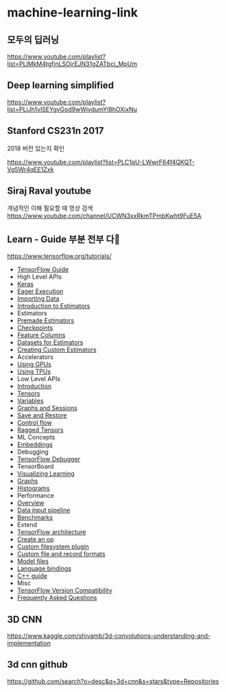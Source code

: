 # machine-learning-link

## 모두의 딥러닝

https://www.youtube.com/playlist?list=PLlMkM4tgfjnLSOjrEJN31gZATbcj_MpUm

## Deep learning simplified

https://www.youtube.com/playlist?list=PLjJh1vlSEYgvGod9wWiydumYl8hOXixNu

## Stanford CS231n 2017

2018 버전 있는지 확인

https://www.youtube.com/playlist?list=PLC1qU-LWwrF64f4QKQT-Vg5Wr4qEE1Zxk

## Siraj Raval youtube

개념적인 이해 필요할 때 영상 검색  
https://www.youtube.com/channel/UCWN3xxRkmTPmbKwht9FuE5A

## Learn - Guide 부분 전부 다

https://www.tensorflow.org/tutorials/

<nav class="devsite-section-nav devsite-nav nocontent" style="left: auto; max-height: 988px; position: relative; top: 0px;">
    <ul class="devsite-nav-list"><li class="devsite-nav-item devsite-nav-active"><a href="https://www.tensorflow.org/guide/" class="devsite-nav-title"><span>TensorFlow Guide</span></a></li><li class="devsite-nav-item devsite-nav-item-heading"><span class="devsite-nav-title devsite-nav-title-no-path"><span>High Level APIs</span></span></li><li class="devsite-nav-item"><a href="https://www.tensorflow.org/guide/keras" class="devsite-nav-title"><span>Keras</span></a></li><li class="devsite-nav-item"><a href="https://www.tensorflow.org/guide/eager" class="devsite-nav-title"><span>Eager Execution</span></a></li><li class="devsite-nav-item"><a href="https://www.tensorflow.org/guide/datasets" class="devsite-nav-title"><span>Importing Data</span></a></li><li class="devsite-nav-item"><a href="https://www.tensorflow.org/guide/estimators" class="devsite-nav-title"><span>Introduction to Estimators</span></a></li><li class="devsite-nav-item devsite-nav-item-heading"><span class="devsite-nav-title devsite-nav-title-no-path"><span>Estimators</span></span></li><li class="devsite-nav-item"><a href="https://www.tensorflow.org/guide/premade_estimators" class="devsite-nav-title"><span>Premade Estimators</span></a></li><li class="devsite-nav-item"><a href="https://www.tensorflow.org/guide/checkpoints" class="devsite-nav-title"><span>Checkpoints</span></a></li><li class="devsite-nav-item"><a href="https://www.tensorflow.org/guide/feature_columns" class="devsite-nav-title"><span>Feature Columns</span></a></li><li class="devsite-nav-item"><a href="https://www.tensorflow.org/guide/datasets_for_estimators" class="devsite-nav-title"><span>Datasets for Estimators</span></a></li><li class="devsite-nav-item"><a href="https://www.tensorflow.org/guide/custom_estimators" class="devsite-nav-title"><span>Creating Custom Estimators</span></a></li><li class="devsite-nav-item devsite-nav-item-heading"><span class="devsite-nav-title devsite-nav-title-no-path"><span>Accelerators</span></span></li><li class="devsite-nav-item"><a href="https://www.tensorflow.org/guide/using_gpu" class="devsite-nav-title"><span>Using GPUs</span></a></li><li class="devsite-nav-item"><a href="https://www.tensorflow.org/guide/using_tpu" class="devsite-nav-title"><span>Using TPUs</span></a></li><li class="devsite-nav-item devsite-nav-item-heading"><span class="devsite-nav-title devsite-nav-title-no-path"><span>Low Level APIs</span></span></li><li class="devsite-nav-item"><a href="https://www.tensorflow.org/guide/low_level_intro" class="devsite-nav-title"><span>Introduction</span></a></li><li class="devsite-nav-item"><a href="https://www.tensorflow.org/guide/tensors" class="devsite-nav-title"><span>Tensors</span></a></li><li class="devsite-nav-item"><a href="https://www.tensorflow.org/guide/variables" class="devsite-nav-title"><span>Variables</span></a></li><li class="devsite-nav-item"><a href="https://www.tensorflow.org/guide/graphs" class="devsite-nav-title"><span>Graphs and Sessions</span></a></li><li class="devsite-nav-item"><a href="https://www.tensorflow.org/guide/saved_model" class="devsite-nav-title"><span>Save and Restore</span></a></li><li class="devsite-nav-item"><a href="https://www.tensorflow.org/guide/autograph" class="devsite-nav-title"><span>Control flow</span></a></li><li class="devsite-nav-item"><a href="https://www.tensorflow.org/guide/ragged_tensors" class="devsite-nav-title"><span>Ragged Tensors</span></a></li><li class="devsite-nav-item devsite-nav-item-heading"><span class="devsite-nav-title devsite-nav-title-no-path"><span>ML Concepts</span></span></li><li class="devsite-nav-item"><a href="https://www.tensorflow.org/guide/embedding" class="devsite-nav-title"><span>Embeddings</span></a></li><li class="devsite-nav-item devsite-nav-item-heading"><span class="devsite-nav-title devsite-nav-title-no-path"><span>Debugging</span></span></li><li class="devsite-nav-item"><a href="https://www.tensorflow.org/guide/debugger" class="devsite-nav-title"><span>TensorFlow Debugger</span></a></li><li class="devsite-nav-item devsite-nav-item-heading"><span class="devsite-nav-title devsite-nav-title-no-path"><span>TensorBoard</span></span></li><li class="devsite-nav-item"><a href="https://www.tensorflow.org/guide/summaries_and_tensorboard" class="devsite-nav-title"><span>Visualizing Learning</span></a></li><li class="devsite-nav-item"><a href="https://www.tensorflow.org/guide/graph_viz" class="devsite-nav-title"><span>Graphs</span></a></li><li class="devsite-nav-item"><a href="https://www.tensorflow.org/guide/tensorboard_histograms" class="devsite-nav-title"><span>Histograms</span></a></li><li class="devsite-nav-item devsite-nav-item-heading"><span class="devsite-nav-title devsite-nav-title-no-path"><span>Performance</span></span></li><li class="devsite-nav-item"><a href="https://www.tensorflow.org/guide/performance/overview" class="devsite-nav-title"><span>Overview</span></a></li><li class="devsite-nav-item"><a href="https://www.tensorflow.org/guide/performance/datasets" class="devsite-nav-title"><span>Data input pipeline</span></a></li><li class="devsite-nav-item"><a href="https://www.tensorflow.org/guide/performance/benchmarks" class="devsite-nav-title"><span>Benchmarks</span></a></li><li class="devsite-nav-item devsite-nav-item-heading"><span class="devsite-nav-title devsite-nav-title-no-path"><span>Extend</span></span></li><li class="devsite-nav-item"><a href="https://www.tensorflow.org/guide/extend/architecture" class="devsite-nav-title"><span>TensorFlow architecture</span></a></li><li class="devsite-nav-item"><a href="https://www.tensorflow.org/guide/extend/op" class="devsite-nav-title"><span>Create an op</span></a></li><li class="devsite-nav-item"><a href="https://www.tensorflow.org/guide/extend/filesystem" class="devsite-nav-title"><span>Custom filesystem plugin</span></a></li><li class="devsite-nav-item"><a href="https://www.tensorflow.org/guide/extend/formats" class="devsite-nav-title"><span>Custom file and record formats</span></a></li><li class="devsite-nav-item"><a href="https://www.tensorflow.org/guide/extend/model_files" class="devsite-nav-title"><span>Model files</span></a></li><li class="devsite-nav-item"><a href="https://www.tensorflow.org/guide/extend/bindings" class="devsite-nav-title"><span>Language bindings</span></a></li><li class="devsite-nav-item"><a href="https://www.tensorflow.org/guide/extend/cc" class="devsite-nav-title"><span>C++ guide</span></a></li><li class="devsite-nav-item devsite-nav-item-heading"><span class="devsite-nav-title devsite-nav-title-no-path"><span>Misc</span></span></li><li class="devsite-nav-item"><a href="https://www.tensorflow.org/guide/version_compat" class="devsite-nav-title"><span>TensorFlow Version Compatibility</span></a></li><li class="devsite-nav-item"><a href="https://www.tensorflow.org/guide/faq" class="devsite-nav-title"><span>Frequently Asked Questions</span></a></li></ul>
  </nav>

## 3D CNN

https://www.kaggle.com/shivamb/3d-convolutions-understanding-and-implementation

## 3d cnn github

https://github.com/search?o=desc&q=3d+cnn&s=stars&type=Repositories
